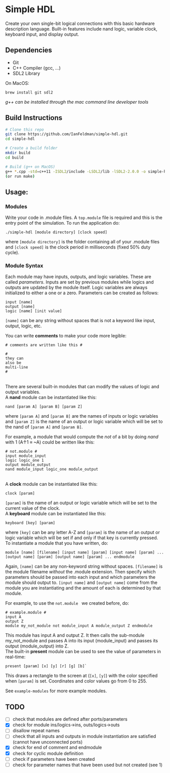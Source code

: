 # Simple HDL
Create your own single-bit logical connections with this basic hardware description language. Built-in features include nand logic, variable clock, keyboard input, and display output. 


## Dependencies
- Git
- C++ Compiler (gcc, ...)
- SDL2 Library

On MacOS:
```
brew install git sdl2
```

*g++ can be installed through the mac command line developer tools*

## Build Instructions
```sh
# Clone this repo
git clone https://github.com/IanFeldman/simple-hdl.git
cd simple-hdl

# Create a build folder
mkdir build
cd build

# Build (g++ on MacOS)
g++ *.cpp -std=c++11 -ISDL2/include -LSDL2/lib -lSDL2-2.0.0 -o simple-hdl
(or run make)
```

## Usage:
### Modules
Write your code in .module files. A `top.module` file is required and this is the entry point of the simulation. To run the application do:
```
./simple-hdl [module directory] [clock speed]
```
where `[module directory]` is the folder containing all of your .module files and `[clock speed]` is the clock period in milliseconds (fixed 50% duty cycle).

### Module Syntax
Each module may have inputs, outputs, and logic variables. These are called _parameters_. Inputs are set by previous modules while logics and outputs are updated by the module itself. Logic variables are always initialized to either a one or a zero. Parameters can be created as follows: 
```
input [name]
output [name]
logic [name] [init value]
```
`[name]` can be any string without spaces that is not a keyword like input, output, logic, etc.

You can write **comments** to make your code more legible:
```
# comments are written like this #
```
```
#
they can
also be
multi-line
#
```
\
There are several built-in modules that can modify the values of logic and output variables.
\
A **nand** module can be instantiated like this:
```
nand [param A] [param B] [param Z]
```
where `[param A]` and `[param B]` are the names of inputs or logic variables and `[param Z]` is the name of an output or logic variable which will be set to the nand of `[param A]` and `[param B]`.

For example, a module that would compute the _not_ of a bit by doing _nand_ with 1  (A↑1 ≡ ~A) could be written like this:
```
# not.module #
input module_input
logic logic_one 1
output module_output
nand module_input logic_one module_output
```
\
A **clock** module can be instantiated like this:
```
clock [param]
```
`[param]` is the name of an output or logic variable which will be set to the current value of the clock.
\
A **keyboard** module can be instantiated like this:
```
keyboard [key] [param]
```
where `[key]` can be any letter A-Z and `[param]` is the name of an output or logic variable which will be set if and only if that key is currently pressed.
\
To instantiate a module that you have written, do:
```
module [name] [filename] [input name] [param] [input name] [param] ... [output name] [param] [output name] [param] ... endmodule
```
Again, `[name]` can be any non-keyword string without spaces. `[filename]` is the module filename _without_ the .module extension. Then specify which parameters should be passed into each input and which parameters the module should output to. `[input name]` and `[output name]` come from the module you are instantiating and the amount of each is determined by that module.

For example, to use the `not.module ` we created before, do:
```
# example.module #
input A
output Z
module my_not_module not module_input A module_output Z endmodule
```
This module has input A and output Z. It then calls the sub-module my_not_module and passes A into its input (module_input) and passes its output (module_output) into Z.
\
The built-in **present** module can be used to see the value of parameters in real-time:
```
present [param] [x] [y] [r] [g] [b]`
```
This draws a rectangle to the screen at (`[x]`, `[y]`) with the color specified when `[param]` is set. Coordinates and color values go from 0 to 255.

See `example-modules` for more example modules.

## TODO

-  [ ] check that modules are defined after ports/parameters
-  [x] check for module ins/logics->ins, outs/logics->outs 
- [ ] disallow repeat names
- [ ] check that all inputs and outputs in module instantiation are satisfied (cannot have unconnected ports)
- [x] check for end of comment and endmodule
- [x] check for cyclic module definition
- [ ] check if parameters have been created
- [ ] check for parameter names that have been used but not created (see 1)
